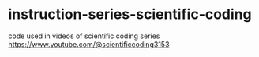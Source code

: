 # instruction-series-scientific-coding
code used in videos of scientific coding series https://www.youtube.com/@scientificcoding3153
